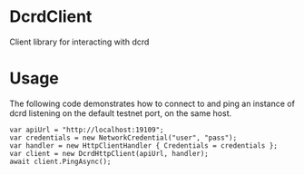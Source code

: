 # DcrdClient
Client library for interacting with dcrd


# Usage


The following code demonstrates how to connect to and ping an instance of dcrd 
listening on the default testnet port, on the same host.

    var apiUrl = "http://localhost:19109";
    var credentials = new NetworkCredential("user", "pass");
    var handler = new HttpClientHandler { Credentials = credentials };
    var client = new DcrdHttpClient(apiUrl, handler);
    await client.PingAsync();

